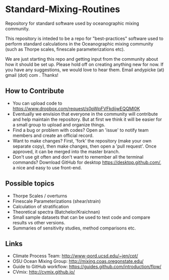 # Standard-Mixing-Routines
Repository for standard software used by oceanographic mixing community.

This repository is inteded to be a repo for "best-practices" software used to perform standard calculations in the Oceanographic mixing community (such as Thorpe scales, finescale parameterizations etc).

We are just starting this repo and getting input from the community about how it should be set up. Please hold off on creating anything new for now. If you have any suggestions, we would love to hear them. Email andypicke (at) gmail (dot) com . Thanks!


## How to Contribute
* You can upload code to <https://www.dropbox.com/request/s0pWpFVFkdijwEQQMl0K>
* Eventually we envision that everyone in the community will contribute and help maintain the repository. But at first we think it will be easier for a small group to upload and organize things.
* Find a bug or problem with codes? Open an 'issue' to notify team members and create an official record.
* Want to make changes? First, 'fork' the repository (make your own separate copy), then make changes, then open a 'pull request'. Once approved, it can be merged into the master branch.
* Don't use git often and don't want to remember all the terminal commands? Download GitHub for desktop <https://desktop.github.com/>, a nice and easy to use front-end.

## Possible topics
* Thorpe Scales / overturns
* Finescale Parameterizations (shear/strain)
* Calculation of stratification
* Theoretical spectra (Batchelor/Kraichnan)
* Small sample datasets that can be used to test code and compare results vs other versions.
* Summaries of sensitivity studies, method comparisons etc.

## Links
* Climate Process Team: <http://www-pord.ucsd.edu/~jen/cpt/>
* OSU Ocean Mixing Group: <http://mixing.coas.oregonstate.edu/>
* Guide to GitHub workflow: <https://guides.github.com/introduction/flow/>
* CVmix: <http://cvmix.github.io/>
